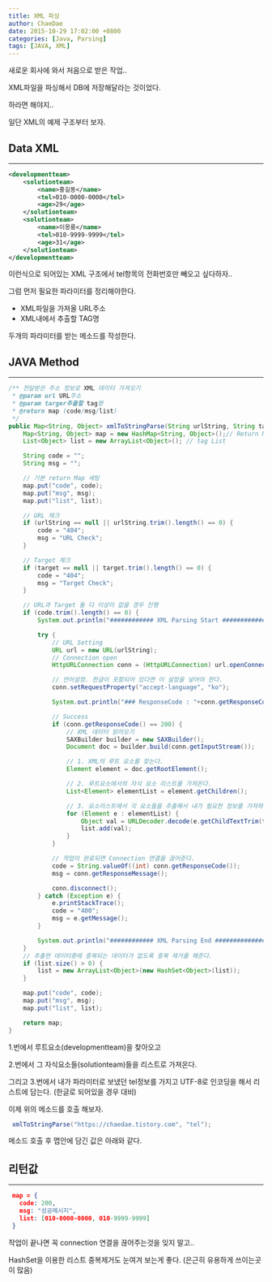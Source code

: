 ```yaml
---
title: XML 파싱
author: ChaeDae
date: 2015-10-29 17:02:00 +0800
categories: [Java, Parsing]
tags: [JAVA, XML]
---
```



새로운 회사에 와서 처음으로 받은 작업..

XML파일을 파싱해서 DB에 저장해달라는 것이었다.

하라면 해야지..

일단 XML의 예제 구조부터 보자.

## Data XML
---
```xml
<developmentteam> 
    <solutionteam> 
        <name>홍길동</name> 
        <tel>010-0000-0000</tel> 
        <age>29</age> 
    </solutionteam>
    <solutionteam> 
        <name>이몽룡</name> 
        <tel>010-9999-9999</tel>
        <age>31</age>
    </solutionteam>
</developmentteam>
```

이런식으로 되어있는 XML 구조에서 tel항목의 전화번호만 빼오고 싶다하자..

그럼 먼저 필요한 파라미터를 정리해야한다.

-   XML파일을 가져올 URL주소
-   XML내에서 추출할 TAG명

두개의 파라미터를 받는 메소드를 작성한다.

## JAVA Method
---
```java
/** 전달받은 주소 정보로 XML 데이터 가져오기 
 * @param url URL주소 
 * @param targer추출할 tag명 
 * @return map (code/msg/list) 
 */ 
public Map<String, Object> xmlToStringParse(String urlString, String target) { 
    Map<String, Object> map = new HashMap<String, Object>();// Return Map 
    List<Object> list = new ArrayList<Object>(); // tag List 

    String code = ""; 
    String msg = ""; 

    // 기본 return Map 세팅 
    map.put("code", code); 
    map.put("msg", msg); 
    map.put("list", list); 

    // URL 체크 
    if (urlString == null || urlString.trim().length() == 0) { 
        code = "404"; 
        msg = "URL Check"; 
    } 

    // Target 체크 
    if (target == null || target.trim().length() == 0) { 
        code = "404"; 
        msg = "Target Check"; 
    } 

    // URL과 Target 둘 다 이상이 없을 경우 진행 
    if (code.trim().length() == 0) { 
        System.out.println("############ XML Parsing Start ###############"); 

        try { 
            // URL Setting 
            URL url = new URL(urlString); 
            // Connection open 
            HttpURLConnection conn = (HttpURLConnection) url.openConnection(); 

            // 언어설정. 한글이 포함되어 있다면 이 설정을 넣어야 한다. 
            conn.setRequestProperty("accept-language", "ko"); 

            System.out.println("### ResponseCode : "+conn.getResponseCode()); 

            // Success 
            if (conn.getResponseCode() == 200) { 
                // XML 데이터 읽어오기 
                SAXBuilder builder = new SAXBuilder(); 
                Document doc = builder.build(conn.getInputStream()); 

                // 1. XML의 루트 요소를 찾는다. 
                Element element = doc.getRootElement(); 

                // 2. 루트요소에서의 자식 요소 리스트를 가져온다. 
                List<Element> elementList = element.getChildren(); 

                // 3. 요소리스트에서 각 요소들을 추출해서 내가 필요한 정보를 가져와 리스트에 담는다. 
                for (Element e : elementList) { 
                    Object val = URLDecoder.decode(e.getChildTextTrim(target), "UTF-8"); 
                    list.add(val); 
                } 
            } 

            // 작업이 완료되면 Connection 연결을 끊어준다. 
            code = String.valueOf((int) conn.getResponseCode()); 
            msg = conn.getResponseMessage(); 

            conn.disconnect(); 
        } catch (Exception e) { 
            e.printStackTrace(); 
            code = "400"; 
            msg = e.getMessage(); 
        } 

        System.out.println("############ XML Parsing End ###############"); 
    } 
    // 추출한 데이터중에 중복되는 데이터가 없도록 중복 제거를 해준다. 
    if (list.size() > 0) { 
        list = new ArrayList<Object>(new HashSet<Object>(list)); 
    } 

    map.put("code", code); 
    map.put("msg", msg); 
    map.put("list", list); 

    return map; 
}

```

1.번에서 루트요소(developmentteam)을 찾아오고

2.번에서 그 자식요소들(solutionteam)들을 리스트로 가져온다.

그리고 3.번에서 내가 파라미터로 보냈던 tel정보를 가지고 UTF-8로 인코딩을 해서 리스트에 담는다. (한글로 되어있을 경우 대비)

이제 위의 메소드를 호출 해보자.

```java
 xmlToStringParse("https://chaedae.tistory.com", "tel");
```

메소드 호출 후 맵안에 담긴 값은 아래와 같다.

## 리턴값
---
```json
 map = {
   code: 200, 
   msg: "성공메시지", 
   list: [010-0000-0000, 010-9999-9999]
 }
```

작업이 끝나면 꼭 connection 연결을 끊어주는것을 잊지 말고..

HashSet을 이용한 리스트 중복제거도 눈여겨 보는게 좋다. (은근히 유용하게 쓰이는곳이 많음)